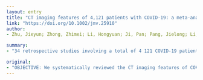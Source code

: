 ```yaml
---
layout: entry
title: "CT imaging features of 4,121 patients with COVID-19: a meta-analysis"
link: "https://doi.org/10.1002/jmv.25910"
author:
- Zhu, Jieyun; Zhong, Zhimei; Li, Hongyuan; Ji, Pan; Pang, Jielong; Li, Bocheng; Zhang, Jianfeng

summary:
- "34 retrospective studies involving a total of 4 121 COVID-19 patients were included. Most patients presented bilateral lung involvement (73.8%, 95%CI: 65.9%-81.1%) and just a little patients showed normal CT findings (8.4%) Most common changes in lesion density was ground-glass opacities. Lymphadenopathy and pleural effusion (5.3%) were rare. The most common chest CT findings were patchy and ground."

original:
- "OBJECTIVE: We systematically reviewed the CT imaging features of COVID-19 in order to provide reference for clinical practice. METHODS: Our article comprehensively searched PubMed, FMRS, EMbase, CNKI,WanFang databases and VIP databases to collect literatures about the CT imaging features of COVID-19 from 1 January 2020 to 16 March 2020. Three reviewers independently screened literature, extracted data and assessed the risk of bias of included studies, and then, this meta-analysis was performed by using Stata12.0 software. RESULTS: 34 retrospective studies involving a total of 4 121 COVID-19 patients were included. The results of meta-analysis showed that most patients presented bilateral lung involvement (73.8%, 95%CI: 65.9%-81.1%) or multilobar involvement (67.3%,95%CI: 54.8%-78.7 %) and just a little patients showed normal CT findings (8.4%). We found that the most common changes in lesion density was ground-glass opacities (68.1%,95%CI: 56.9%-78.2%). Other changes in density included air bronchogram sign(44.7%), crazy-paving pattern (35.6%) and consolidation (32.0%). Patchy (40.3%), spider web sign (39.5%), cord-like (36.8%) and nodular (20.5%) were common lesion shapes in COVID-19 patients. Pleural thickening (27.1%) was found in some patients. Lymphadenopathy(5.4%) and pleural effusion (5.3%) were rare. CONCLUSION: The lung lesions of patients with COVID-19 were mostly bilateral lungs or multilobar involved. The most common chest CT findings were patchy and ground-glass opacities. Some patients had air bronchogram, spider web sign and cord-like. Lymphadenopathy and pleural effusion were rare. This article is protected by copyright. All rights reserved."
---
```


